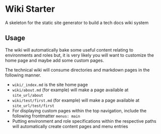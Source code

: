 # Wiki Starter

A skeleton for the static site generator to build a tech docs wiki system

## Usage

The wiki will automatically bake some useful content relating to environments and roles but, it is very likely you will want to customize the home page and maybe add some custom pages.

The technical wiki will consume directories and markdown pages in the following manner.

* `wiki/_index.md` is the site home page
* `wiki/about.md` (for example) will make a page available at `site_url/about`
* `wiki/test/first.md` (for example) will make a page available at `site_url/test/first`
* For displaying custom pages within the top navigation, include the following frontmatter `menus: main`
* Putting environment and role specifications within the respective paths will automatically create content pages and menu entries